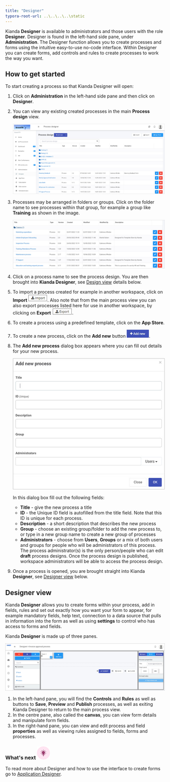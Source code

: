 ```yaml
---
title: "Designer"
typora-root-url: ..\..\..\..\static
---
```


Kianda **Designer** is available to administrators and those users with the role **Designer**. Designer is found in the left-hand side pane, under **Administration**. The Designer function allows you to create processes and forms using the intuitive easy-to-use no-code interface. Within Designer you can create forms, add controls and rules to create processes to work the way you want.

## How to get started

To start creating a process so that Kianda Designer will open:

1. Click on **Administration** in the left-hand side pane and then click on **Designer**.

2. You can view any existing created processes in the main **Process design** view.

   ![Process view](/images/main-process-view.jpg)

3. Processes may be arranged in folders or groups. Click on the folder name to see processes within that group, for example a group like **Training** as shown in the image.

    ![Training folder of processes](/images/training-folder.jpg)

4. Click on a process name to see the process design. You are then brought into **Kianda Designer**, see [Design view](#design-view) details below.

5. To import a process created for example in another workspace, click on **Import** ![Import button](/images/import_frame.png). Also note that from the main process view you can also export processes listed here for use in another workspace, by clicking on **Export** ![Export process](/images/export_frame.png).

6. To create a process using a predefined template, click on the **App Store**.

7. To create a new process, click on the **Add new** button ![Add new button](/images/addnew.png).

8. The **Add new process** dialog box appears where you can fill out details for your new process.

   ![New process view](/images/new-process.jpg)

   In this dialog box fill out the following fields:

   - **Title** - give the new process a title
   - **ID** - the Unique ID field is autofilled from the title field. Note that this ID is unique for each process.
   - **Description** - a short description that describes the new process
   - **Group** - choose an existing group/folder to add the new process to, or type in a new group name to create a new group of processes
   - **Administrators** - choose from **Users**, **Groups** or a mix of both users and groups for people who will be administrators of this process. The process administrator(s) is the only person/people who can edit **draft** process designs. Once the process design is published, workspace administrators will be able to access the process design.

9. Once a process is opened, you are brought straight into Kianda **Designer**, see [Designer view](#designer-view) below.




## Designer view

Kianda **Designer** allows you to create forms within your process, add in fields, rules and set out exactly how you want your form to appear, for example mandatory fields, help text, connection to a data source that pulls in information into the form as well as using **settings** to control who has access to forms and fields.

Kianda **Designer** is made up of three panes.

![Designer view](/images/design-view.jpg)

1. In the left-hand pane, you will find the **Controls** and **Rules** as well as buttons to **Save**, **Preview** and **Publish** processes, as well as exiting Kianda Designer to return to the main process view. 
2. In the centre pane, also called the **canvas**, you can view form details and manipulate form fields.
3. In the right-hand pane, you can view and edit process and field **properties** as well as viewing rules assigned to fields, forms and processes.



### What's next  ![Idea icon](/images/18.png) ###

To read more about Designer and how to use the interface to create forms go to [Application Designer](/docs/platform/application-designer/).

